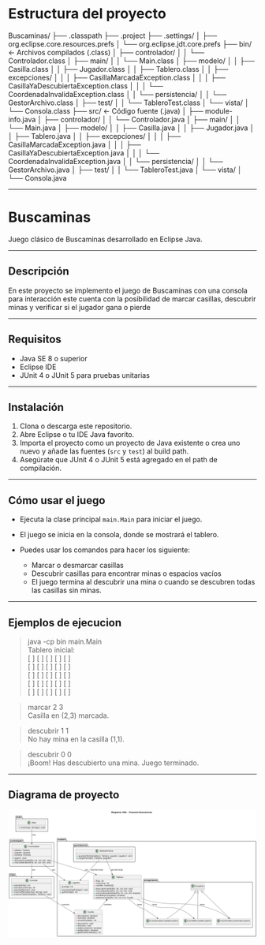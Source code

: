 # Estructura del proyecto
Buscaminas/
├── .classpath
├── .project
├── .settings/
│   ├── org.eclipse.core.resources.prefs
│   └── org.eclipse.jdt.core.prefs
├── bin/                          ← Archivos compilados (.class)
│   ├── controlador/
│   │   └── Controlador.class
│   ├── main/
│   │   └── Main.class
│   ├── modelo/
│   │   ├── Casilla.class
│   │   ├── Jugador.class
│   │   ├── Tablero.class
│   │   ├── excepciones/
│   │   │   ├── CasillaMarcadaException.class
│   │   │   ├── CasillaYaDescubiertaException.class
│   │   │   └── CoordenadaInvalidaException.class
│   │   └── persistencia/
│   │       └── GestorArchivo.class
│   ├── test/
│   │   └── TableroTest.class
│   └── vista/
│       └── Consola.class
├── src/                          ← Código fuente (.java)
│   ├── module-info.java
│   ├── controlador/
│   │   └── Controlador.java
│   ├── main/
│   │   └── Main.java
│   ├── modelo/
│   │   ├── Casilla.java
│   │   ├── Jugador.java
│   │   ├── Tablero.java
│   │   ├── excepciones/
│   │   │   ├── CasillaMarcadaException.java
│   │   │   ├── CasillaYaDescubiertaException.java
│   │   │   └── CoordenadaInvalidaException.java
│   │   └── persistencia/
│   │       └── GestorArchivo.java
│   ├── test/
│   │   └── TableroTest.java
│   └── vista/
│       └── Consola.java


---

# Buscaminas

Juego clásico de Buscaminas desarrollado en Eclipse Java.

---

## Descripción

En este proyecto se implemento el juego de Buscaminas con una consola para interacción este cuenta con la posibilidad de marcar casillas, descubrir minas y verificar si el jugador gana o pierde

---

## Requisitos

- Java SE 8 o superior
- Eclipse IDE 
- JUnit 4 o JUnit 5 para pruebas unitarias

---

## Instalación

1. Clona o descarga este repositorio.
2. Abre Eclipse o tu IDE Java favorito.
3. Importa el proyecto como un proyecto de Java existente o crea uno nuevo y añade las fuentes (`src` y `test`) al build path.
4. Asegúrate que JUnit 4 o JUnit 5 está agregado en el path de compilación.

---

## Cómo usar el juego

- Ejecuta la clase principal `main.Main` para iniciar el juego.
- El juego se inicia en la consola, donde se mostrará el tablero.
- Puedes usar los comandos para hacer los siguiente:

  - Marcar o desmarcar casillas
  - Descubrir casillas para encontrar minas o espacios vacíos
  - El juego termina al descubrir una mina o cuando se descubren todas las casillas sin minas.

---

## Ejemplos de ejecucion 
> java -cp bin main.Main  
Tablero inicial:  
[ ] [ ] [ ] [ ] [ ]  
[ ] [ ] [ ] [ ] [ ]  
[ ] [ ] [ ] [ ] [ ]  
[ ] [ ] [ ] [ ] [ ]  
[ ] [ ] [ ] [ ] [ ]  

> marcar 2 3  
Casilla en (2,3) marcada.  

> descubrir 1 1  
No hay mina en la casilla (1,1).  

> descubrir 0 0  
¡Boom! Has descubierto una mina. Juego terminado.
---
## Diagrama de proyecto

![Diagrama del juego buscamina](https://github.com/jerrybenjawong/ProyectoFinal_POO/blob/f88e657ce57dcdd696db837ce6acca8bb090b807/Diagrama_Proyecto_Final.png)
